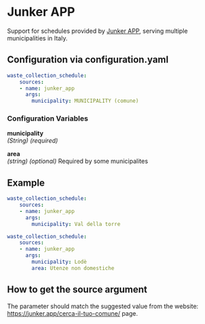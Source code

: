 # Junker APP

Support for schedules provided by [Junker APP](https://junker.app), serving multiple municipalities in Italy.

## Configuration via configuration.yaml

```yaml
waste_collection_schedule:
    sources:
    - name: junker_app
      args:
        municipality: MUNICIPALITY (comune)
```

### Configuration Variables

**municipality**  
*(String) (required)*

**area**  
*(string) (optional)* Required by some municipalites

## Example

```yaml
waste_collection_schedule:
    sources:
    - name: junker_app
      args:
        municipality: Val della torre
```

```yaml
waste_collection_schedule:
    sources:
    - name: junker_app
      args:
        municipality: Lodè
        area: Utenze non domestiche
```

## How to get the source argument

The parameter should match the suggested value from the website: <https://junker.app/cerca-il-tuo-comune/> page.
